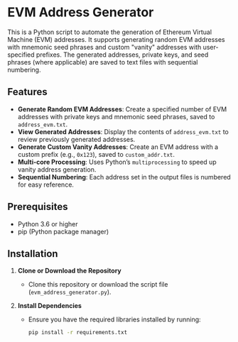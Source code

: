 # EVM Address Generator

This is a Python script to automate the generation of Ethereum Virtual Machine (EVM) addresses. It supports generating random EVM addresses with mnemonic seed phrases and custom "vanity" addresses with user-specified prefixes. The generated addresses, private keys, and seed phrases (where applicable) are saved to text files with sequential numbering.

## Features
- **Generate Random EVM Addresses**: Create a specified number of EVM addresses with private keys and mnemonic seed phrases, saved to `address_evm.txt`.
- **View Generated Addresses**: Display the contents of `address_evm.txt` to review previously generated addresses.
- **Generate Custom Vanity Addresses**: Create an EVM address with a custom prefix (e.g., `0x123`), saved to `custom_addr.txt`.
- **Multi-core Processing**: Uses Python’s `multiprocessing` to speed up vanity address generation.
- **Sequential Numbering**: Each address set in the output files is numbered for easy reference.

## Prerequisites
- Python 3.6 or higher
- pip (Python package manager)

## Installation

1. **Clone or Download the Repository**
   - Clone this repository or download the script file (`evm_address_generator.py`).

2. **Install Dependencies**
   - Ensure you have the required libraries installed by running:
     ```bash
     pip install -r requirements.txt